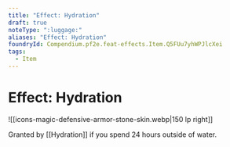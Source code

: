 ```yaml
---
title: "Effect: Hydration"
draft: true
noteType: ":luggage:"
aliases: "Effect: Hydration"
foundryId: Compendium.pf2e.feat-effects.Item.Q5FUu7yhWPJlcXei
tags:
  - Item
---
```


# Effect: Hydration
![[icons-magic-defensive-armor-stone-skin.webp|150 lp right]]

Granted by [[Hydration]] if you spend 24 hours outside of water.

